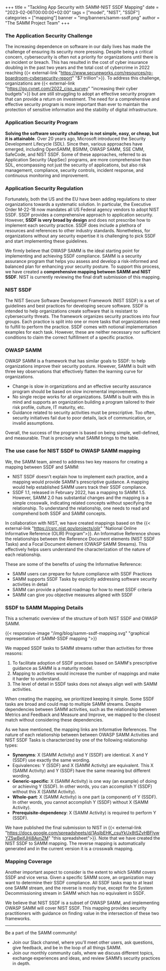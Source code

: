 +++
title = "Tackling App Security with SAMM-NIST SSDF Mapping"
date = "2023-02-06T00:00:00+02:00"
tags = ["model", "NIST", "SSDF"]
categories = ["mapping"]
banner = "img/banners/samm-ssdf.png"
author = "The SAMM Project Team"
+++

### The Application Security Challenge

The increasing dependence on software in our daily lives has made the challenge of ensuring its security more pressing. Despite being a critical concern, cybersecurity is often not a priority for organizations until there is an incident or breach. This has resulted in the cost of cyber insurance doubling in the past two years and the total cost of cybercrime in 2022 reaching {{< external-link "https://www.secureworks.com/resources/rp-boardroom-cybersecurity-report" "$7 trillion">}}. To address this challenge, organizations are {{< external-link "https://go.cynet.com/2022_ciso_survey" "increasing their cyber budgets">}} but are still struggling to adopt an effective security program that can provide a return on investment. The need for a comprehensive and effective security program is more important than ever to maintain the protection of sensitive information and the stability of digital infrastructure.



### Application Security Program

**Solving the software security challenge is not simple, easy, or cheap, but it is attainable**. Over 20 years ago, Microsoft introduced the Security Development Lifecycle (SDL). Since then, various approaches have emerged, including OpenSAMM, BSIMM, OWASP SAMM, SSE CMM, SafeCode, and NIST SSDF. Some of these approaches, referred to as Application Security (AppSec) programs, are more comprehensive than SDL, encompassing not just the security of applications, but also risk management, compliance, security controls, incident response, and continuous monitoring and improvement.



### Application Security Regulation

Fortunately, both the US and the EU have been adding regulations to steer organizations towards a systematic solution. In particular, the Executive Order M-22-18 now mandates all US Federal agency vendors to adopt NIST SSDF. SSDF provides a comprehensive approach to application security. However, **SSDF is very broad by design** and does not prescribe how to implement each security practice. SSDF does include a plethora of resources and references to other industry standards. Nonetheless, for organizations without any security expertise it is challenging to pick SSDF and start implementing these guidelines.

We firmly believe that OWASP SAMM is the ideal starting point for implementing and achieving SSDF compliance. SAMM is a security assurance program that helps you assess and develop a risk-informed and balanced plan for enhancing your security posture. To support this process, we have created a **comprehensive mapping between SAMM and NIST SSDF**. NIST is currently reviewing the final draft submission of this mapping.


### NIST SSDF

The NIST Secure Software Development Framework (NIST SSDF) is a set of guidelines and best practices for developing secure software. SSDF is intended to help organizations create software that is resistant to cybersecurity threats. The framework organizes security practices into four groups. Each practice is split into one or more tasks that organizations need to fulfill to perform the practice. SSDF comes with notional implementation examples for each task. However, these are neither necessary nor sufficient conditions to claim the correct fulfillment of a specific practice.

### OWASP SAMM
OWASP SAMM is a framework that has similar goals to SSDF: to help organizations improve their security posture. However, SAMM is built with three key observations that effectively flatten the learning curve for organizations.
* Change is slow in organizations and an effective security assurance program should be based on slow incremental improvements.
* No single recipe works for all organizations. SAMM is built with this in mind and supports an organization building a program tailored to their risk profile, culture, IT maturity, etc.
* Guidance related to security activities must be prescriptive.  Too often, security initiatives fail due to poor details, lack of communication, or invalid assumptions.

Overall, the success of the program is based on being simple, well-defined, and measurable. That is precisely what SAMM brings to the table.

### The use case for NIST SSDF to OWASP SAMM mapping
We, the SAMM team, aimed to address two key reasons for creating a mapping between SSDF and SAMM:

* NIST SSDF doesn't explain how to implement each practice, and a mapping would provide SAMM's prescriptive guidance. A mapping would help established SAMM users track their SSDF compliance.
* SSDF 1.1, released in February 2022, has a mapping to SAMM 1.5. However, SAMM 2.0 has substantial changes and the mapping is a simple crosswalk, indicating related concepts without specifying the relationship. To understand the relationship, one needs to read and comprehend both SSDF and SAMM concepts.

In collaboration with NIST, we have created mappings based on the {{< external-link "https://csrc.nist.gov/projects/olir" "National Online Informative Reference (OLIR) Program">}}. An Informative Reference shows the relationships between the Reference Document elements (NIST SSDF Tasks) and a Focal Document element (OWASP SAMM Streams). This effectively helps users understand the characterization of the nature of each relationship. 

These are some of the benefits of using the Informative Reference:

* SAMM users can prepare for future compliance with SSDF Practices
* SAMM supports SSDF Tasks by explicitly addressing software security activities in detail
* SAMM can provide a phased roadmap for how to meet SSDF criteria
* SAMM can give you objective measures aligned with SSDF


### SSDF to SAMM Mapping Details
This a schematic overview of the structure of both NIST SSDF and OWASP SAMM. 

{{< responsive-image  "/img/blog/samm-ssdf-mapping.svg" "graphical representation of SAMM-SSDF mapping ">}}

We mapped SSDF tasks to SAMM streams rather than activities for three reasons:
1. To facilitate adoption of SSDF practices based on SAMM's prescriptive guidance as SAMM is a maturity model.
2. Mapping to activities would increase the number of mappings and make it harder to understand.
3. The level of detail in SSDF tasks does not always align well with SAMM activities.

When creating the mapping, we prioritized keeping it simple. Some SSDF tasks are broad and could map to multiple SAMM streams. Despite dependencies between SAMM activities, such as the relationship between Metrics and Feedback and Measure and Improve, we mapped to the closest match without considering these dependencies.

As we have mentioned, the mapping links are Informative References. The nature of each relationship between between OWASP SAMM Activities and NIST SSDF Tasks is characterized by one of the following relationship types:
* **Synonyms**: X (SAMM Activity) and Y (SSDF) are identical. X and Y (SSDF) use exactly the same wording.
* Equivalences: Y (SSDF) and X (SAMM Activity) are equivalent. This X (SAMM Activity) and Y (SSDF) have the same meaning but different wording.
* **Generic-specific**: X (SAMM Activity) is one way (an example) of doing or achieving Y (SSDF).  In other words, you can accomplish Y (SSDF) without this X (SAMM Activity).
* **Whole-part**: X (SAMM Activity) is one part (a component) of Y (SSDF). In other words, you cannot accomplish Y (SSDF) without X (SAMM Activity).
* **Prerequisite-dependency**: X (SAMM Activity) is required to perform Y (SSDF).

We have published the final submission to NIST in {{< external-link "https://docs.google.com/spreadsheets/d/1AsIbEHK_csuYkUx8tSZvHBFlywYZ5wBejfJHi8AvnZM" "this spreadsheet">}}. Note that we have created the NIST SSDF to SAMM mapping. The reverse mapping is automatically generated and in the current version it is a crosswalk mapping.

### Mapping Coverage
Another important aspect to consider is the extent to which SAMM covers SSDF and vice versa. Given a specific SAMM score, an organization may want to determine their SSDF compliance. All SSDF tasks map to at least one SAMM stream, and the reverse is mostly true, except for the System Decommissioning stream in SAMM which has no equivalent in SSDF. 

We believe that NIST SSDF is a subset of OWASP SAMM, and implementing OWASP SAMM will cover NIST SSDF. This mapping provides security practitioners with guidance on finding value in the intersection of these two frameworks.


---
Be a part of the SAMM community!

* Join our Slack channel, where you'll meet other users, ask questions, give feedback, and be in the loop of all things SAMM.
* Join our monthly community calls, where we discuss different topics, exchange experiences and ideas, and review SAMM’s security practices in depth.
